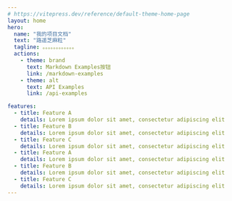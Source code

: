 ```yaml
---
# https://vitepress.dev/reference/default-theme-home-page
layout: home
hero:
  name: "我的项目文档"
  text: "路遥芝麻粒"
  tagline: 。。。。。。。。。。。。
  actions:
    - theme: brand
      text: Markdown Examples按钮
      link: /markdown-examples
    - theme: alt
      text: API Examples
      link: /api-examples

features:
  - title: Feature A
    details: Lorem ipsum dolor sit amet, consectetur adipiscing elit
  - title: Feature B
    details: Lorem ipsum dolor sit amet, consectetur adipiscing elit
  - title: Feature C
    details: Lorem ipsum dolor sit amet, consectetur adipiscing elit
  - title: Feature A
    details: Lorem ipsum dolor sit amet, consectetur adipiscing elit
  - title: Feature B
    details: Lorem ipsum dolor sit amet, consectetur adipiscing elit
  - title: Feature C
    details: Lorem ipsum dolor sit amet, consectetur adipiscing elit
---
```


